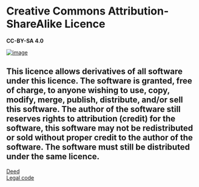 # Creative Commons Attribution-ShareAlike Licence
**CC-BY-SA 4.0**

[![image](https://github.com/EndingOsprey317/jlib/assets/78099450/c3deb9b3-ea35-41ee-ab86-b7f70c9c4ce4)](https://creativecommons.org/licenses/by-sa/4.0/deed.en)

This licence allows derivatives of all software under this licence.
The software is granted, free of charge, to anyone wishing to use, copy, modify, merge, publish, distribute, and/or sell this software.
The author of the software still reserves rights to attribution (credit) for the software, this software may not be redistributed or sold without proper credit to the author of the software.
The software must still be distributed under the same licence.
---
[Deed](https://creativecommons.org/licenses/by-sa/4.0/deed.en)  
[Legal code](https://creativecommons.org/licenses/by-sa/4.0/legalcode.en)  
